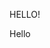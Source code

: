 <!doctype html>
<html lang="en">
  <head>
    <meta charset="utf-8">
    <meta http-equiv="X-UA-Compatible" content="IE=edge">
    <meta name="viewport" content="width=device-width, initial-scale=1">
    <title>Bootstrap Starter Page</title>
    <link rel="stylesheet" href="style.css">
  </head>

<body>
<div class="container">
<p class="primary">HELLO!</p>
<p class="secondary">Hello</p>
  </div>


</body>
</html>
